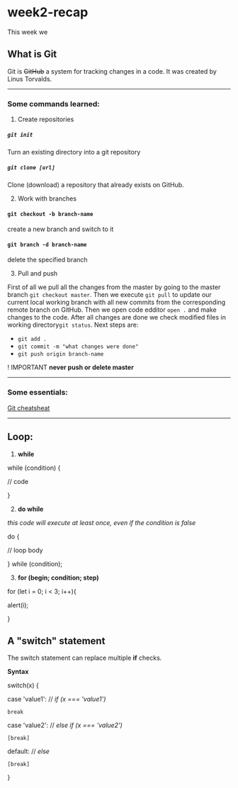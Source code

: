 # week2-recap

This week we 

## What is Git

Git is ~~GitHub~~ a system for tracking changes in a code. It was created by Linus Torvalds.
_____
### Some commands learned:

1. Create repositories
##### `git init`
Turn an existing directory into a git repository
##### `git clone [url]`
Clone (download) a repository that already exists on
GitHub.

2. Work with branches
#### `git checkout -b branch-name`
create a new branch and switch to it
####  `git branch -d branch-name`
delete the specified branch

3. Pull and push

First of all we pull all the changes from the master by going to the master branch `git checkout master`. Then we execute `git pull` to update our current local working branch with all new commits from the corresponding remote branch on GitHub. 
Then we open code edditor `open .` and make changes to the code.
After all changes are done we check modified files in working directory`git status`.
Next steps are: 
* `git add .`
* `git commit -m "what changes were done"`
* `git push origin branch-name`

! IMPORTANT 
**never push or delete master**

____
### Some essentials:
[Git cheatsheat](https://education.github.com/git-cheat-sheet-education.pdf)



____
## Loop:

1. **while** 

while (condition) {
  
  
  // code
  
  
}

2. **do while**


*this code will execute at least once, even if the condition is false*

do {

  // loop body
  
} while (condition);


3. **for (begin; condition; step)** 


for (let i = 0; i < 3; i++){

  alert(i);
  
}

## A "switch" statement

The switch statement can replace multiple **if** checks.

**Syntax**


switch(x) {

  case 'value1':  // *if (x === 'value1')*
  
    
    break

  case 'value2':  // *else if (x === 'value2')*
 
    [break]

  default:     // *else* 

    [break]
    
}

